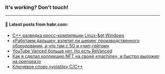 ### It's working? Don't touch!

---
<!--
#### 🛠️ Technical stack:

![C++](https://img.shields.io/badge/C++-informational?logo=c%2B%2B&style=flat&logoColor=white&color=9C033A)
![Java](https://img.shields.io/badge/Java-informational?logo=java&style=flat&logoColor=white&color=007396)
![Kotlin](https://img.shields.io/badge/Kotlin-informational?logo=Kotlin&style=flat&logoColor=white&color=0095D5)
![JS](https://img.shields.io/badge/JS-informational?logo=javaScript&style=flat&logoColor=black&color=F7Df1E) <br>
![HTML5](https://img.shields.io/badge/HTML5-informational?logo=html5&style=flat&logoColor=white&color=E34F26)
![CSS3](https://img.shields.io/badge/CSS3-informational?logo=css3&style=flat&logoColor=white&color=157286)
![Sass](https://img.shields.io/badge/Saas-informational?logo=sass&style=flat&logoColor=white&color=hotpink)
![PHP](https://img.shields.io/badge/PHP-informational?logo=php&style=flat&logoColor=white&color=777BB4) <br>
![WebPAck](https://img.shields.io/badge/WebPack-informational?logo=webPack&style=flat&logoColor=white&color=FF6F00)
![Bootstrap](https://img.shields.io/badge/Bootstrap-informational?logo=Bootstrap&style=flat&logoColor=white&color=7952B3)
![MySQL](https://img.shields.io/badge/MySQL-informational?logo=MySQL&style=flat&logoColor=white&color=00f) <br>
![NodeJS](https://img.shields.io/badge/NodeJS-informational?logo=node.js&style=flat&logoColor=white&color=43853D)
![Spring](https://img.shields.io/badge/Spring-informational?logo=Spring&style=flat&logoColor=white&color=0A9EDC)
![Angular](https://img.shields.io/badge/Vue-informational?logo=vue.js&style=flat&logoColor=white&color=red)
![Git](https://img.shields.io/badge/Git-informational?logo=git&style=flat&logoColor=white&color=darkorange)

___
-->

#### 💬 Latest posts from habr.com:

<!-- BLOG-POST-LIST:START -->
- [C++ разведка кросс-компиляции Linux-&amp;gt;Windows](https://habr.com/ru/post/673474/?utm_source=habrahabr&utm_medium=rss&utm_campaign=673474)
- [«Работаем дальше»: взлетит ли шеринг производственного оборудования, и что там с 5G и «чип-гейтом»](https://habr.com/ru/post/673468/?utm_source=habrahabr&utm_medium=rss&utm_campaign=673468)
- [YouTube Vanced больше нет. Но есть ReVanced](https://habr.com/ru/post/673460/?utm_source=habrahabr&utm_medium=rss&utm_campaign=673460)
- [Как я сделал коллекцию NFT на своей «machine», и быстро выложил на opensea.io](https://habr.com/ru/post/673452/?utm_source=habrahabr&utm_medium=rss&utm_campaign=673452)
- [Ключевое слово «volatile» C/C++](https://habr.com/ru/post/673428/?utm_source=habrahabr&utm_medium=rss&utm_campaign=673428)
<!-- BLOG-POST-LIST:END -->
